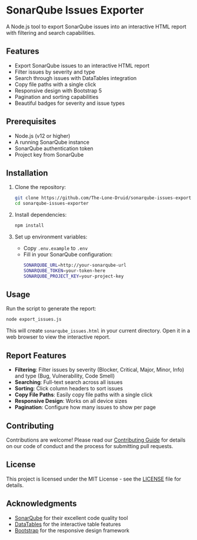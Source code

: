 # SonarQube Issues Exporter

A Node.js tool to export SonarQube issues into an interactive HTML report with filtering and search capabilities.

## Features

- Export SonarQube issues to an interactive HTML report
- Filter issues by severity and type
- Search through issues with DataTables integration
- Copy file paths with a single click
- Responsive design with Bootstrap 5
- Pagination and sorting capabilities
- Beautiful badges for severity and issue types

## Prerequisites

- Node.js (v12 or higher)
- A running SonarQube instance
- SonarQube authentication token
- Project key from SonarQube

## Installation

1. Clone the repository:
   ```bash
   git clone https://github.com/The-Lone-Druid/sonarqube-issues-exporter.git
   cd sonarqube-issues-exporter
   ```

2. Install dependencies:
   ```bash
   npm install
   ```

3. Set up environment variables:
   - Copy `.env.example` to `.env`
   - Fill in your SonarQube configuration:
     ```bash
     SONARQUBE_URL=http://your-sonarqube-url
     SONARQUBE_TOKEN=your-token-here
     SONARQUBE_PROJECT_KEY=your-project-key
     ```

## Usage

Run the script to generate the report:
```bash
node export_issues.js
```

This will create `sonarqube_issues.html` in your current directory. Open it in a web browser to view the interactive report.

## Report Features

- **Filtering**: Filter issues by severity (Blocker, Critical, Major, Minor, Info) and type (Bug, Vulnerability, Code Smell)
- **Searching**: Full-text search across all issues
- **Sorting**: Click column headers to sort issues
- **Copy File Paths**: Easily copy file paths with a single click
- **Responsive Design**: Works on all device sizes
- **Pagination**: Configure how many issues to show per page

## Contributing

Contributions are welcome! Please read our [Contributing Guide](CONTRIBUTING.md) for details on our code of conduct and the process for submitting pull requests.

## License

This project is licensed under the MIT License - see the [LICENSE](LICENSE) file for details.

## Acknowledgments

- [SonarQube](https://www.sonarqube.org/) for their excellent code quality tool
- [DataTables](https://datatables.net/) for the interactive table features
- [Bootstrap](https://getbootstrap.com/) for the responsive design framework
